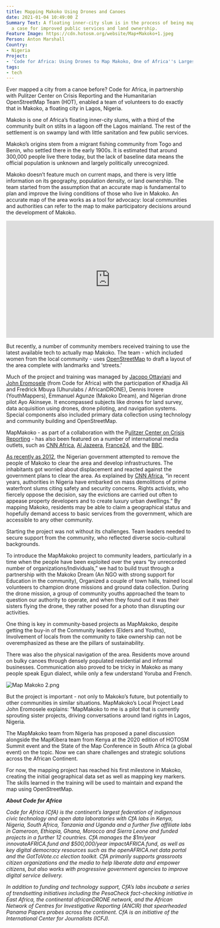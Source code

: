 ```yaml
---
title: Mapping Makoko Using Drones and Canoes
date: 2021-01-04 10:49:00 Z
Summary Text: A floating inner-city slum is in the process of being mapped to make
  a case for improved public services and land ownership.
Feature Image: https://cdn.hotosm.org/website/Map+Makoko+1.jpeg
Person: Anton Marshall
Country:
- Nigeria
Project:
- 'Code for Africa: Using Drones to Map Makoko, One of Africa''s Largest Slums'
tags:
- tech
---
```


Ever mapped a city from a canoe before? Code for Africa, in partnership with Pulitzer Center on Crisis Reporting and the Humanitarian OpenStreetMap Team (HOT), enabled a team of volunteers to do exactly that in Makoko, a floating city in Lagos, Nigeria. 

Makoko is one of Africa’s floating inner-city slums, with a third of the community built on stilts in a lagoon off the Lagos mainland. The rest of the settlement is on swampy land with little sanitation and few public services. 

Makoko’s origins stem from a migrant fishing community from Togo and Benin, who settled there in the early 1900s. It is estimated that around 300,000 people live there today, but the lack of baseline data means the official population is unknown and largely politically unrecognized.

Makoko doesn’t feature much on current maps, and there is very little information on its geography, population density, or land ownership. The team started from the assumption that an accurate map is fundamental to plan and improve the living conditions of those who live in Makoko. An accurate map of the area works as a tool for advocacy: local communities and authorities can refer to the map to make participatory decisions around the development of Makoko. 

<iframe width="560" height="315" src="https://www.youtube.com/embed/lZPJQ0wZ1QY" frameborder="0" allow="accelerometer; autoplay; clipboard-write; encrypted-media; gyroscope; picture-in-picture" allowfullscreen></iframe>

But recently, a number of community members received training to use the latest available tech to actually map Makoko. The team - which included women from the local community - uses [OpenStreetMap](https://www.openstreetmap.org/search?query=makoko#map=16/6.4960/3.3912) to draft a layout of the area complete with landmarks and ‘streets.’ 

Much of the project and training was managed by [Jacopo Ottaviani](https://twitter.com/jacopoottaviani?lang=en) and [John Eromosele](https://twitter.com/EROMOSELEJOHNA) (from Code for Africa) with the participation of Khadija Ali and Fredrick Mbuya (Uhurulabs / AfricanDRONE), Dennis Irorere (YouthMappers), Emmanuel Agunze (Makoko Dream), and Nigerian drone pilot Ayo Akinseye. It encompassed subjects like drones for land survey, data acquisition using drones, drone piloting, and navigation systems. Special components also included primary data collection using technology and community building and OpenStreetMap. 

MapMakoko - as part of a collaboration with the P[ulitzer Center on Crisis Reporting](https://pulitzercenter.org/) - has also been featured on a number of international media outlets, such as [CNN Africa](https://edition.cnn.com/2020/02/26/africa/nigeria-makoko-mapping-intl/index.html), [Al Jazeera](https://twitter.com/AJEnglish/status/1204339977242308609), [France24](https://www.france24.com/en/20191129-drone-project-aims-to-put-floating-lagos-slum-on-map), and the [BBC](https://www.bbc.co.uk/programmes/w3csyhry).

[As recently as 2012](https://www.bbc.com/news/world-africa-18870511), the Nigerian government attempted to remove the people of Makoko to clear the area and develop infrastructures. The inhabitants got worried about displacement and reacted against the government plans to clear the area. As explained by [CNN Africa](https://edition.cnn.com/2020/02/26/africa/nigeria-makoko-mapping-intl/index.html), “in recent years, authorities in Nigeria have embarked on mass demolitions of prime waterfront slums citing safety and security concerns. Rights activists, who fiercely oppose the decision, say the evictions are carried out often to appease property developers and to create luxury urban dwellings.” By mapping Makoko, residents may be able to claim a geographical status and hopefully demand access to basic services from the government, which are accessible to any other community.

Starting the project was not without its challenges. Team leaders needed to secure support from the community, who reflected diverse socio-cultural backgrounds. 

To introduce the MapMakoko project to community leaders, particularly in a time when the people have been exploited over the years “by unrecorded number of organizations/Individuals,” we had to build trust through a partnership with the Makoko Dream (An NGO with strong support for Education in the community), Organized a couple of town halls, trained local volunteers to champion drone missions and ground data collection. During the drone mission, a group of community youths approached the team to question our authority to operate, and when they found out it was their sisters flying the drone, they rather posed for a photo than disrupting our activities.

One thing is key in community-based projects as MapMakoko, despite getting the buy-in of the Community leaders (Elders and Youths), Involvement of locals from the community to take ownership can not be overemphasized as these are the pillars of sustainability.

There was also the physical navigation of the area. Residents move around on bulky canoes through densely populated residential and informal businesses. Communication also proved to be tricky in Makoko as many people speak Egun dialect, while only a few understand Yoruba and French.

![Map Makoko 2.png](https://cdn.hotosm.org/website/Map+Makoko+2.png)

But the project is important - not only to Makoko’s future, but potentially to other communities in similar situations. MapMakoko’s Local Project Lead John Eromosele explains: “MapMakoko to me is a pilot that is currently sprouting sister projects, driving conversations around land rights in Lagos, Nigeria.

The MapMakoko team from Nigeria has proposed a panel discussion alongside the MapKibera team from Kenya at the 2020 edition of HOTOSM Summit event and the State of the Map Conference in South Africa (a global event) on the topic. Now we can share challenges and strategic solutions across the African Continent.

For now, the mapping project has reached his first milestone in Makoko, creating the initial geographical data set as well as mapping key markers.  The skills learned in the training will be used to maintain and expand the map using OpenStreetMap. 

***About Code for Africa***

*Code for Africa (CfA) is the continent’s largest federation of indigenous civic technology and open data laboratories with CfA labs in Kenya, Nigeria, South Africa, Tanzania and Uganda and a further five affiliate labs in Cameroon, Ethiopia, Ghana, Morocco and Sierra Leone and funded projects in a further 12 countries. CfA manages the $1m/year innovateAFRICA.fund and $500,000/year impactAFRICA.fund, as well as key digital democracy resources such as the openAFRICA.net data portal and the GotToVote.cc election toolkit. CfA primarily supports grassroots citizen organizations and the media to help liberate data and empower citizens, but also works with progressive government agencies to improve digital service delivery.*

*In addition to funding and technology support, CfA’s labs incubate a series of trendsetting initiatives including the PesaCheck fact-checking initiative in East Africa, the continental africanDRONE network, and the African Network of Centres for Investigative Reporting (ANCIR) that spearheaded Panama Papers probes across the continent. CfA is an initiative of the International Center for Journalists (ICFJ).*